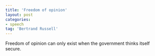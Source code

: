 ```yaml
---
title: 'Freedom of opinion'
layout: post
categories:
- speech
tag: 'Bertrand Russell'
---
```


Freedom of opinion can only exist when the government thinks itself secure.